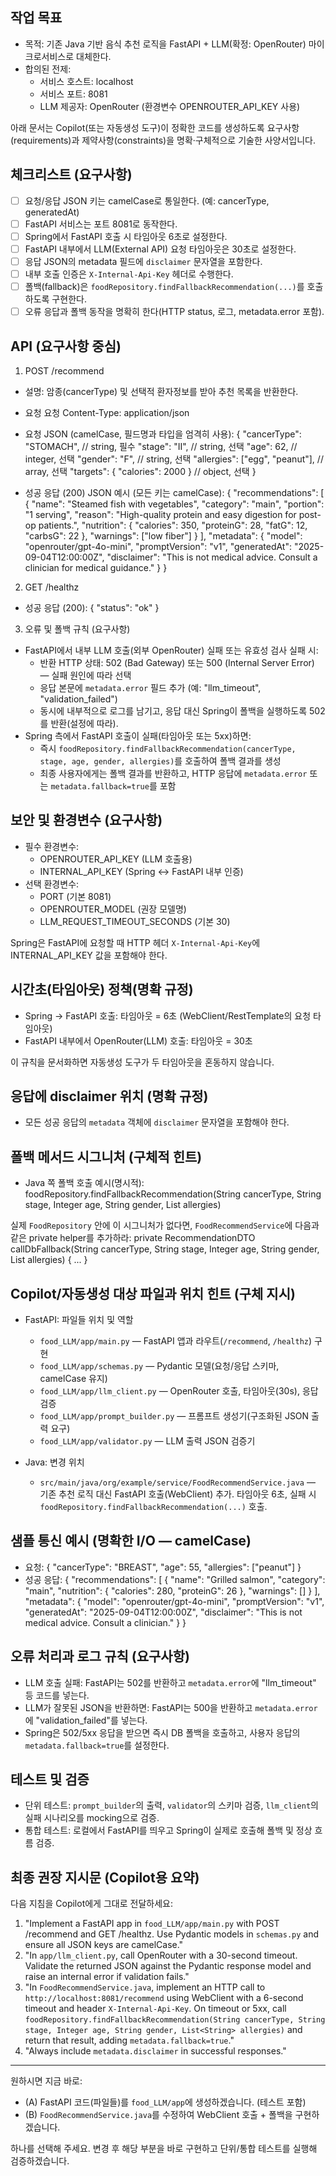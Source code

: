 ## 작업 목표

- 목적: 기존 Java 기반 음식 추천 로직을 FastAPI + LLM(확정: OpenRouter) 마이크로서비스로 대체한다.
- 합의된 전제:
  - 서비스 호스트: localhost
  - 서비스 포트: 8081
  - LLM 제공자: OpenRouter (환경변수 OPENROUTER_API_KEY 사용)

아래 문서는 Copilot(또는 자동생성 도구)이 정확한 코드를 생성하도록 요구사항(requirements)과 제약사항(constraints)을 명확·구체적으로 기술한 사양서입니다.

## 체크리스트 (요구사항)
- [ ] 요청/응답 JSON 키는 camelCase로 통일한다. (예: cancerType, generatedAt)
- [ ] FastAPI 서비스는 포트 8081로 동작한다.
- [ ] Spring에서 FastAPI 호출 시 타임아웃 6초로 설정한다.
- [ ] FastAPI 내부에서 LLM(External API) 요청 타임아웃은 30초로 설정한다.
- [ ] 응답 JSON의 metadata 필드에 `disclaimer` 문자열을 포함한다.
- [ ] 내부 호출 인증은 `X-Internal-Api-Key` 헤더로 수행한다.
- [ ] 폴백(fallback)은 `foodRepository.findFallbackRecommendation(...)`를 호출하도록 구현한다.
- [ ] 오류 응답과 폴백 동작을 명확히 한다(HTTP status, 로그, metadata.error 포함).

## API (요구사항 중심)

1) POST /recommend
- 설명: 암종(cancerType) 및 선택적 환자정보를 받아 추천 목록을 반환한다.
- 요청 요청 Content-Type: application/json
- 요청 JSON (camelCase, 필드명과 타입을 엄격히 사용):
  {
    "cancerType": "STOMACH",   // string, 필수
    "stage": "II",             // string, 선택
    "age": 62,                   // integer, 선택
    "gender": "F",             // string, 선택
    "allergies": ["egg", "peanut"], // array<string>, 선택
    "targets": { "calories": 2000 }   // object, 선택
  }

- 성공 응답 (200) JSON 예시 (모든 키는 camelCase):
  {
    "recommendations": [
      {
        "name": "Steamed fish with vegetables",
        "category": "main",
        "portion": "1 serving",
        "reason": "High-quality protein and easy digestion for post-op patients.",
        "nutrition": { "calories": 350, "proteinG": 28, "fatG": 12, "carbsG": 22 },
        "warnings": ["low fiber"]
      }
    ],
    "metadata": {
      "model": "openrouter/gpt-4o-mini",
      "promptVersion": "v1",
      "generatedAt": "2025-09-04T12:00:00Z",
      "disclaimer": "This is not medical advice. Consult a clinician for medical guidance."
    }
  }

2) GET /healthz
- 성공 응답 (200): { "status": "ok" }

3) 오류 및 폴백 규칙 (요구사항)
- FastAPI에서 내부 LLM 호출(외부 OpenRouter) 실패 또는 유효성 검사 실패 시:
  - 반환 HTTP 상태: 502 (Bad Gateway) 또는 500 (Internal Server Error) — 실패 원인에 따라 선택
  - 응답 본문에 `metadata.error` 필드 추가 (예: "llm_timeout", "validation_failed")
  - 동시에 내부적으로 로그를 남기고, 응답 대신 Spring이 폴백을 실행하도록 502를 반환(설정에 따라).
- Spring 측에서 FastAPI 호출이 실패(타임아웃 또는 5xx)하면:
  - 즉시 `foodRepository.findFallbackRecommendation(cancerType, stage, age, gender, allergies)`를 호출하여 폴백 결과를 생성
  - 최종 사용자에게는 폴백 결과를 반환하고, HTTP 응답에 `metadata.error` 또는 `metadata.fallback=true`를 포함

## 보안 및 환경변수 (요구사항)
- 필수 환경변수:
  - OPENROUTER_API_KEY (LLM 호출용)
  - INTERNAL_API_KEY (Spring ↔ FastAPI 내부 인증)
- 선택 환경변수:
  - PORT (기본 8081)
  - OPENROUTER_MODEL (권장 모델명)
  - LLM_REQUEST_TIMEOUT_SECONDS (기본 30)

Spring은 FastAPI에 요청할 때 HTTP 헤더 `X-Internal-Api-Key`에 INTERNAL_API_KEY 값을 포함해야 한다.

## 시간초(타임아웃) 정책(명확 규정)
- Spring → FastAPI 호출: 타임아웃 = 6초 (WebClient/RestTemplate의 요청 타임아웃)
- FastAPI 내부에서 OpenRouter(LLM) 호출: 타임아웃 = 30초

이 규칙을 문서화하면 자동생성 도구가 두 타임아웃을 혼동하지 않습니다.

## 응답에 disclaimer 위치 (명확 규정)
- 모든 성공 응답의 `metadata` 객체에 `disclaimer` 문자열을 포함해야 한다.

## 폴백 메서드 시그니처 (구체적 힌트)
- Java 쪽 폴백 호출 예시(명시적):
  foodRepository.findFallbackRecommendation(String cancerType, String stage, Integer age, String gender, List<String> allergies)

실제 `FoodRepository` 안에 이 시그니처가 없다면, `FoodRecommendService`에 다음과 같은 private helper를 추가하라:
  private RecommendationDTO callDbFallback(String cancerType, String stage, Integer age, String gender, List<String> allergies) { ... }

## Copilot/자동생성 대상 파일과 위치 힌트 (구체 지시)
- FastAPI: 파일들 위치 및 역할
  - `food_LLM/app/main.py` — FastAPI 앱과 라우트(`/recommend`, `/healthz`) 구현
  - `food_LLM/app/schemas.py` — Pydantic 모델(요청/응답 스키마, camelCase 유지)
  - `food_LLM/app/llm_client.py` — OpenRouter 호출, 타임아웃(30s), 응답 검증
  - `food_LLM/app/prompt_builder.py` — 프롬프트 생성기(구조화된 JSON 출력 요구)
  - `food_LLM/app/validator.py` — LLM 출력 JSON 검증기

- Java: 변경 위치
  - `src/main/java/org/example/service/FoodRecommendService.java` — 기존 추천 로직 대신 FastAPI 호출(WebClient) 추가. 타임아웃 6초, 실패 시 `foodRepository.findFallbackRecommendation(...)` 호출.

## 샘플 통신 예시 (명확한 I/O — camelCase)
- 요청:
  {
    "cancerType": "BREAST",
    "age": 55,
    "allergies": ["peanut"]
  }
- 성공 응답:
  {
    "recommendations": [ { "name": "Grilled salmon", "category": "main", "nutrition": { "calories": 280, "proteinG": 26 }, "warnings": [] } ],
    "metadata": { "model": "openrouter/gpt-4o-mini", "promptVersion": "v1", "generatedAt": "2025-09-04T12:00:00Z", "disclaimer": "This is not medical advice. Consult a clinician." }
  }

## 오류 처리과 로그 규칙 (요구사항)
- LLM 호출 실패: FastAPI는 502를 반환하고 `metadata.error`에 "llm_timeout" 등 코드를 넣는다.
- LLM가 잘못된 JSON을 반환하면: FastAPI는 500을 반환하고 `metadata.error`에 "validation_failed"를 넣는다.
- Spring은 502/5xx 응답을 받으면 즉시 DB 폴백을 호출하고, 사용자 응답의 `metadata.fallback=true`를 설정한다.

## 테스트 및 검증
- 단위 테스트: `prompt_builder`의 출력, `validator`의 스키마 검증, `llm_client`의 실패 시나리오를 mocking으로 검증.
- 통합 테스트: 로컬에서 FastAPI를 띄우고 Spring이 실제로 호출해 폴백 및 정상 흐름 검증.

## 최종 권장 지시문 (Copilot용 요약)
다음 지침을 Copilot에게 그대로 전달하세요:
1. "Implement a FastAPI app in `food_LLM/app/main.py` with POST /recommend and GET /healthz. Use Pydantic models in `schemas.py` and ensure all JSON keys are camelCase."
2. "In `app/llm_client.py`, call OpenRouter with a 30-second timeout. Validate the returned JSON against the Pydantic response model and raise an internal error if validation fails."
3. "In `FoodRecommendService.java`, implement an HTTP call to `http://localhost:8081/recommend` using WebClient with a 6-second timeout and header `X-Internal-Api-Key`. On timeout or 5xx, call `foodRepository.findFallbackRecommendation(String cancerType, String stage, Integer age, String gender, List<String> allergies)` and return that result, adding `metadata.fallback=true`."
4. "Always include `metadata.disclaimer` in successful responses."

---

원하시면 지금 바로:
- (A) FastAPI 코드(파일들)를 `food_LLM/app`에 생성하겠습니다. (테스트 포함)
- (B) `FoodRecommendService.java`를 수정하여 WebClient 호출 + 폴백을 구현하겠습니다.

하나를 선택해 주세요. 변경 후 해당 부분을 바로 구현하고 단위/통합 테스트를 실행해 검증하겠습니다.
